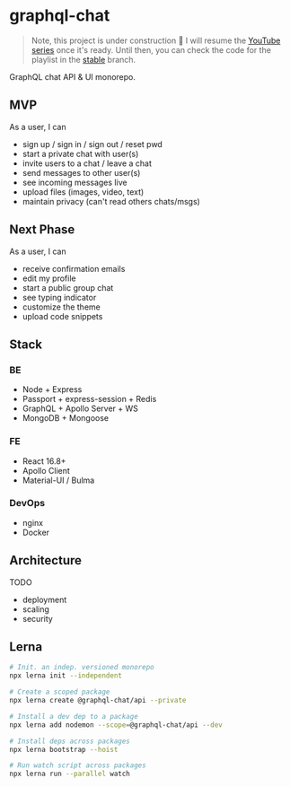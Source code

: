 # graphql-chat

> Note, this project is under construction :construction: I will resume the [YouTube series](https://www.youtube.com/watch?v=HKqbBrl_fKc&list=PLcCp4mjO-z9_y8lByvIfNgA_F18l-soQv) once it's ready. Until then, you can check the code for the playlist in the [stable](https://github.com/alex996/graphql-chat/tree/stable) branch.

GraphQL chat API & UI monorepo.

## MVP

As a user, I can

- sign up / sign in / sign out / reset pwd
- start a private chat with user(s)
- invite users to a chat / leave a chat
- send messages to other user(s)
- see incoming messages live
- upload files (images, video, text)
- maintain privacy (can't read others chats/msgs)

## Next Phase

As a user, I can

- receive confirmation emails
- edit my profile
- start a public group chat
- see typing indicator
- customize the theme
- upload code snippets

## Stack

### BE

- Node + Express
- Passport + express-session + Redis
- GraphQL + Apollo Server + WS
- MongoDB + Mongoose

### FE

- React 16.8+
- Apollo Client
- Material-UI / Bulma

### DevOps

- nginx
- Docker

## Architecture

TODO

- deployment
- scaling
- security

## Lerna

```sh
# Init. an indep. versioned monorepo
npx lerna init --independent

# Create a scoped package
npx lerna create @graphql-chat/api --private

# Install a dev dep to a package
npx lerna add nodemon --scope=@graphql-chat/api --dev

# Install deps across packages
npx lerna bootstrap --hoist

# Run watch script across packages
npx lerna run --parallel watch
```
